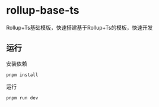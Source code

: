 # rollup-base-ts
Rollup+Ts基础模版，快速搭建基于Rollup+Ts的模板，快速开发

## 运行

安装依赖
```shell
pnpm install
```

运行
```shell
pnpm run dev
```